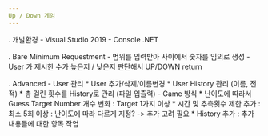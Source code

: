 ```yaml
---
Up / Down 게임
---
```


. 개발환경
	- Visual Studio 2019
 	- Console .NET

. Bare Minimum Requestment
	- 범위를 입력받아 사이에서 숫자를 임의로 생성
	- User 가 제시한 수가 높은지 / 낮은지 판단해서 UP/DOWN return
 
. Advanced
	- User 관리
		* User 추가/삭제/이름변경
		* User History 관리 (이름, 전적)
		* 총 걸린 횟수를 History로 관리 (파일 입출력)
	- Game 방식
		* 난이도에 따라서 Guess Target Number 개수 변화
			: Target 1가지 이상
		* 시간 및 추측횟수 제한 추가
			: 최소 5회 이상
			: 난이도에 따라 다르게 지정? -> 추가 고려 필요
		* History 추가
			: 추가 내용들에 대한 항목 작업
